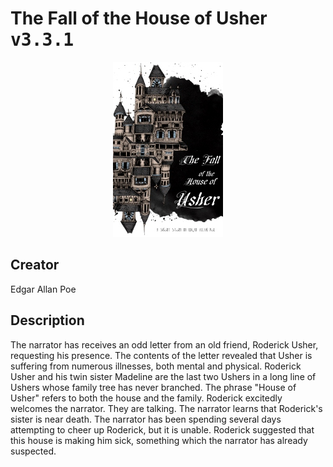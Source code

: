 
# The Fall of the House of Usher <kbd>v3.3.1</kbd>

<center>
  <img src="./cover-1024.jpg"/>
</center>

## Creator
Edgar Allan Poe

## Description
<p>The narrator has receives an odd letter from an old friend, Roderick Usher, requesting his presence. The contents of the letter revealed that Usher is suffering from numerous illnesses, both mental and physical.
Roderick Usher and his twin sister Madeline are the last two Ushers in a long line of Ushers whose family tree has never branched. The phrase "House of Usher" refers to both the house and the family. Roderick excitedly welcomes the narrator. They are talking. The narrator learns that Roderick's sister is near death. The narrator has been spending several days attempting to cheer up Roderick, but it is unable. Roderick suggested that this house is making him sick, something which the narrator has already suspected.</p>
